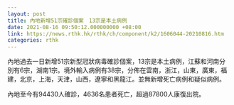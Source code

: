 ```yaml
---
layout: post
title: 內地新增51宗確診個案　13宗是本土病例
date: 2021-08-16 09:50:12.000000000 +08:00
link: https://news.rthk.hk/rthk/ch/component/k2/1606044-20210816.htm
categories: rthk
---
```


內地過去一日新增51宗新型冠狀病毒確診個案，13宗是本土病例，江蘇和河南分別有6宗，湖南1宗。境外輸入病例有38宗，分佈在雲南，浙江，山東，廣東，福建，北京，上海，天津，山西，遼寧和黑龍江。並無新增死亡病例和疑似病例。

內地至今有94430人確診，4636名患者死亡，超過87800人康復出院。
